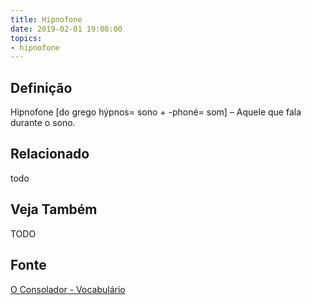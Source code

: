 ```yaml
---
title: Hipnofone
date: 2019-02-01 19:00:00
topics:
- hipnofone
---
```


## Definição
Hipnofone [do grego hýpnos= sono + -phoné= som] – Aquele que fala durante o
sono.

## Relacionado
todo

## Veja Também
TODO

## Fonte
[O Consolador - Vocabulário](http://www.oconsolador.com.br/linkfixo/vocabulario/principal.html)


